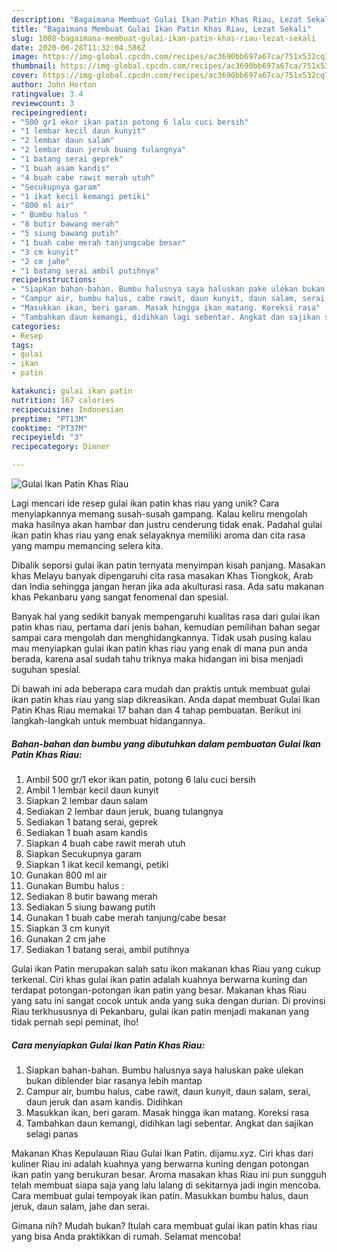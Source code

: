 ```yaml
---
description: "Bagaimana Membuat Gulai Ikan Patin Khas Riau, Lezat Sekali"
title: "Bagaimana Membuat Gulai Ikan Patin Khas Riau, Lezat Sekali"
slug: 1008-bagaimana-membuat-gulai-ikan-patin-khas-riau-lezat-sekali
date: 2020-06-28T11:32:04.586Z
image: https://img-global.cpcdn.com/recipes/ac3690bb697a67ca/751x532cq70/gulai-ikan-patin-khas-riau-foto-resep-utama.jpg
thumbnail: https://img-global.cpcdn.com/recipes/ac3690bb697a67ca/751x532cq70/gulai-ikan-patin-khas-riau-foto-resep-utama.jpg
cover: https://img-global.cpcdn.com/recipes/ac3690bb697a67ca/751x532cq70/gulai-ikan-patin-khas-riau-foto-resep-utama.jpg
author: John Horton
ratingvalue: 3.4
reviewcount: 3
recipeingredient:
- "500 gr1 ekor ikan patin potong 6 lalu cuci bersih"
- "1 lembar kecil daun kunyit"
- "2 lembar daun salam"
- "2 lembar daun jeruk buang tulangnya"
- "1 batang serai geprek"
- "1 buah asam kandis"
- "4 buah cabe rawit merah utuh"
- "Secukupnya garam"
- "1 ikat kecil kemangi petiki"
- "800 ml air"
- " Bumbu halus "
- "8 butir bawang merah"
- "5 siung bawang putih"
- "1 buah cabe merah tanjungcabe besar"
- "3 cm kunyit"
- "2 cm jahe"
- "1 batang serai ambil putihnya"
recipeinstructions:
- "Siapkan bahan-bahan. Bumbu halusnya saya haluskan pake ulekan bukan diblender biar rasanya lebih mantap"
- "Campur air, bumbu halus, cabe rawit, daun kunyit, daun salam, serai, daun jeruk dan asam kandis. Didihkan"
- "Masukkan ikan, beri garam. Masak hingga ikan matang. Koreksi rasa"
- "Tambahkan daun kemangi, didihkan lagi sebentar. Angkat dan sajikan selagi panas"
categories:
- Resep
tags:
- gulai
- ikan
- patin

katakunci: gulai ikan patin 
nutrition: 167 calories
recipecuisine: Indonesian
preptime: "PT13M"
cooktime: "PT37M"
recipeyield: "3"
recipecategory: Dinner

---
```



![Gulai Ikan Patin Khas Riau](https://img-global.cpcdn.com/recipes/ac3690bb697a67ca/751x532cq70/gulai-ikan-patin-khas-riau-foto-resep-utama.jpg)

Lagi mencari ide resep gulai ikan patin khas riau yang unik? Cara menyiapkannya memang susah-susah gampang. Kalau keliru mengolah maka hasilnya akan hambar dan justru cenderung tidak enak. Padahal gulai ikan patin khas riau yang enak selayaknya memiliki aroma dan cita rasa yang mampu memancing selera kita.

Dibalik seporsi gulai ikan patin ternyata menyimpan kisah panjang. Masakan khas Melayu banyak dipengaruhi cita rasa masakan Khas Tiongkok, Arab dan India sehingga jangan heran jika ada akulturasi rasa. Ada satu makanan khas Pekanbaru yang sangat fenomenal dan spesial.

Banyak hal yang sedikit banyak mempengaruhi kualitas rasa dari gulai ikan patin khas riau, pertama dari jenis bahan, kemudian pemilihan bahan segar sampai cara mengolah dan menghidangkannya. Tidak usah pusing kalau mau menyiapkan gulai ikan patin khas riau yang enak di mana pun anda berada, karena asal sudah tahu triknya maka hidangan ini bisa menjadi suguhan spesial.


Di bawah ini ada beberapa cara mudah dan praktis untuk membuat gulai ikan patin khas riau yang siap dikreasikan. Anda dapat membuat Gulai Ikan Patin Khas Riau memakai 17 bahan dan 4 tahap pembuatan. Berikut ini langkah-langkah untuk membuat hidangannya.

<!--inarticleads1-->

##### Bahan-bahan dan bumbu yang dibutuhkan dalam pembuatan Gulai Ikan Patin Khas Riau:

1. Ambil 500 gr/1 ekor ikan patin, potong 6 lalu cuci bersih
1. Ambil 1 lembar kecil daun kunyit
1. Siapkan 2 lembar daun salam
1. Sediakan 2 lembar daun jeruk, buang tulangnya
1. Sediakan 1 batang serai, geprek
1. Sediakan 1 buah asam kandis
1. Siapkan 4 buah cabe rawit merah utuh
1. Siapkan Secukupnya garam
1. Siapkan 1 ikat kecil kemangi, petiki
1. Gunakan 800 ml air
1. Gunakan  Bumbu halus :
1. Sediakan 8 butir bawang merah
1. Sediakan 5 siung bawang putih
1. Gunakan 1 buah cabe merah tanjung/cabe besar
1. Siapkan 3 cm kunyit
1. Gunakan 2 cm jahe
1. Sediakan 1 batang serai, ambil putihnya


Gulai ikan Patin merupakan salah satu ikon makanan khas Riau yang cukup terkenal. Ciri khas gulai ikan patin adalah kuahnya berwarna kuning dan terdapat potongan-potongan ikan patin yang besar. Makanan khas Riau yang satu ini sangat cocok untuk anda yang suka dengan durian. Di provinsi Riau terkhususnya di Pekanbaru, gulai ikan patin menjadi makanan yang tidak pernah sepi peminat, lho! 

<!--inarticleads2-->

##### Cara menyiapkan Gulai Ikan Patin Khas Riau:

1. Siapkan bahan-bahan. Bumbu halusnya saya haluskan pake ulekan bukan diblender biar rasanya lebih mantap
1. Campur air, bumbu halus, cabe rawit, daun kunyit, daun salam, serai, daun jeruk dan asam kandis. Didihkan
1. Masukkan ikan, beri garam. Masak hingga ikan matang. Koreksi rasa
1. Tambahkan daun kemangi, didihkan lagi sebentar. Angkat dan sajikan selagi panas


Makanan Khas Kepulauan Riau Gulai Ikan Patin. dijamu.xyz. Ciri khas dari kuliner Riau ini adalah kuahnya yang berwarna kuning dengan potongan ikan patin yang berukuran besar. Aroma masakan khas Riau ini pun sungguh telah membuat siapa saja yang lalu lalang di sekitarnya jadi ingin mencoba. Cara membuat gulai tempoyak ikan patin. Masukkan bumbu halus, daun jeruk, daun salam, jahe dan serai. 

Gimana nih? Mudah bukan? Itulah cara membuat gulai ikan patin khas riau yang bisa Anda praktikkan di rumah. Selamat mencoba!
